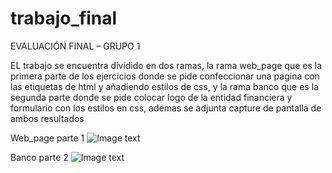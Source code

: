 # trabajo_final
EVALUACIÓN FINAL – GRUPO 1

EL trabajo se encuentra dividido en dos ramas, la rama web_page que es la primera parte de los ejercicios donde se pide confeccionar una pagina con las etiquetas de html y añadiendo estilos de css, y la rama banco que es la segunda parte donde se pide colocar logo de la entidad financiera y formulario con los estilos en css, ademas se adjunta capture de pantalla de ambos resultados

Web_page parte 1
![Image text]()


Banco parte 2
![Image text]()

